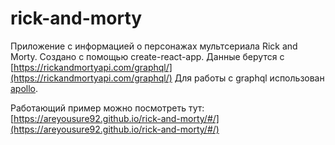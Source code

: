 # rick-and-morty

Приложение с информацией о персонажах мультсериала Rick and Morty. 
Создано с помощью create-react-app. 
Данные берутся с [https://rickandmortyapi.com/graphql/](https://rickandmortyapi.com/graphql/)
Для работы с graphql использован [apollo](https://www.apollographql.com/).

Работающий пример можно посмотреть тут: [https://areyousure92.github.io/rick-and-morty/#/](https://areyousure92.github.io/rick-and-morty/#/)
